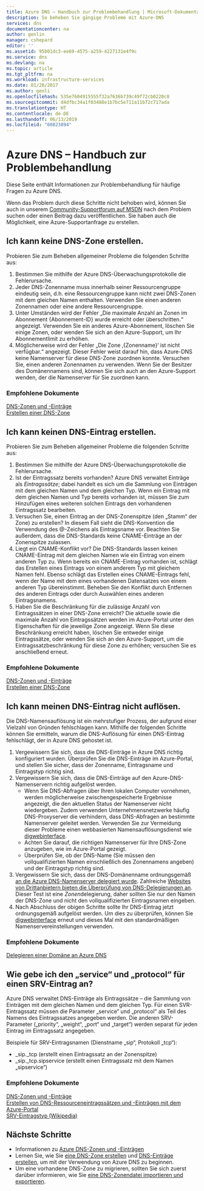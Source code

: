 ```yaml
---
title: Azure DNS – Handbuch zur Problembehandlung | Microsoft-Dokumentation
description: So beheben Sie gängige Probleme mit Azure-DNS
services: dns
documentationcenter: na
author: genlin
manager: cshepard
editor: ''
ms.assetid: 95b01dc3-ee69-4575-a259-4227131e4f9c
ms.service: dns
ms.devlang: na
ms.topic: article
ms.tgt_pltfrm: na
ms.workload: infrastructure-services
ms.date: 01/20/2017
ms.author: genli
ms.openlocfilehash: 535e7604915555f32a7636b739c49f72cb0220c8
ms.sourcegitcommit: d4dfbc34a1f03488e1b7bc5e711a11b72c717ada
ms.translationtype: HT
ms.contentlocale: de-DE
ms.lasthandoff: 06/13/2019
ms.locfileid: "60823894"
---
```

# <a name="azure-dns-troubleshooting-guide"></a>Azure DNS – Handbuch zur Problembehandlung

Diese Seite enthält Informationen zur Problembehandlung für häufige Fragen zu Azure DNS.

Wenn das Problem durch diese Schritte nicht behoben wird, können Sie auch in unserem [Community-Supportforum auf MSDN](https://social.msdn.microsoft.com/Forums/en-US/home?forum=WAVirtualMachinesVirtualNetwork) nach dem Problem suchen oder einen Beitrag dazu veröffentlichen. Sie haben auch die Möglichkeit, eine Azure-Supportanfrage zu erstellen.


## <a name="i-cant-create-a-dns-zone"></a>Ich kann keine DNS-Zone erstellen.

Probieren Sie zum Beheben allgemeiner Probleme die folgenden Schritte aus:

1.  Bestimmen Sie mithilfe der Azure DNS-Überwachungsprotokolle die Fehlerursache.
2.  Jeder DNS-Zonenname muss innerhalb seiner Ressourcengruppe eindeutig sein, d.h. eine Ressourcengruppe kann nicht zwei DNS-Zonen mit dem gleichen Namen enthalten. Verwenden Sie einen anderen Zonennamen oder eine andere Ressourcengruppe.
3.  Unter Umständen wird der Fehler „Die maximale Anzahl an Zonen im Abonnement {Abonnement-ID} wurde erreicht oder überschritten.“ angezeigt. Verwenden Sie ein anderes Azure-Abonnement, löschen Sie einige Zonen, oder wenden Sie sich an den Azure-Support, um Ihr Abonnementlimit zu erhöhen.
4.  Möglicherweise wird der Fehler „Die Zone ‚{Zonenname}‘ ist nicht verfügbar.“ angezeigt. Dieser Fehler weist darauf hin, dass Azure-DNS keine Namenserver für diese DNS-Zone zuordnen konnte. Versuchen Sie, einen anderen Zonennamen zu verwenden. Wenn Sie der Besitzer des Domänennamens sind, können Sie sich auch an den Azure-Support wenden, der die Namenserver für Sie zuordnen kann.


### <a name="recommended-documents"></a>**Empfohlene Dokumente**

[DNS-Zonen und -Einträge](dns-zones-records.md)
<br>
[Erstellen einer DNS-Zone](dns-getstarted-create-dnszone-portal.md)

## <a name="i-cant-create-a-dns-record"></a>Ich kann keinen DNS-Eintrag erstellen.

Probieren Sie zum Beheben allgemeiner Probleme die folgenden Schritte aus:

1.  Bestimmen Sie mithilfe der Azure DNS-Überwachungsprotokolle die Fehlerursache.
2.  Ist der Eintragssatz bereits vorhanden?  Azure DNS verwaltet Einträge als *Eintragssätze*; dabei handelt es sich um die Sammlung von Einträgen mit dem gleichen Namen und dem gleichen Typ. Wenn ein Eintrag mit dem gleichen Namen und Typ bereits vorhanden ist, müssen Sie zum Hinzufügen eines weiteren solchen Eintrags den vorhandenen Eintragssatz bearbeiten.
3.  Versuchen Sie, einen Eintrag an der DNS-Zonenspitze (den „Stamm“ der Zone) zu erstellen? In diesem Fall sieht die DNS-Konvention die Verwendung des @-Zeichens als Eintragsname vor. Beachten Sie außerdem, dass die DNS-Standards keine CNAME-Einträge an der Zonenspitze zulassen.
4.  Liegt ein CNAME-Konflikt vor?  Die DNS-Standards lassen keinen CNAME-Eintrag mit dem gleichen Namen wie ein Eintrag von einem anderen Typ zu. Wenn bereits ein CNAME-Eintrag vorhanden ist, schlägt das Erstellen eines Eintrags von einem anderem Typ mit gleichem Namen fehl.  Ebenso schlägt das Erstellen eines CNAME-Eintrags fehl, wenn der Name mit dem eines vorhandenen Datensatzes von einem anderen Typ übereinstimmt. Beheben Sie den Konflikt durch Entfernen des anderen Eintrags oder durch Auswählen eines anderen Eintragsnamens.
5.  Haben Sie die Beschränkung für die zulässige Anzahl von Eintragssätzen in einer DNS-Zone erreicht? Die aktuelle sowie die maximale Anzahl von Eintragssätzen werden im Azure-Portal unter den Eigenschaften für die jeweilige Zone angezeigt. Wenn Sie diese Beschränkung erreicht haben, löschen Sie entweder einige Eintragssätze, oder wenden Sie sich an den Azure-Support, um die Eintragssatzbeschränkung für diese Zone zu erhöhen; versuchen Sie es anschließend erneut. 


### <a name="recommended-documents"></a>**Empfohlene Dokumente**

[DNS-Zonen und -Einträge](dns-zones-records.md)
<br>
[Erstellen einer DNS-Zone](dns-getstarted-create-dnszone-portal.md)



## <a name="i-cant-resolve-my-dns-record"></a>Ich kann meinen DNS-Eintrag nicht auflösen.

Die DNS-Namensauflösung ist ein mehrstufiger Prozess, der aufgrund einer Vielzahl von Gründen fehlschlagen kann. Mithilfe der folgenden Schritte können Sie ermitteln, warum die DNS-Auflösung für einen DNS-Eintrag fehlschlägt, der in Azure DNS gehostet ist.

1.  Vergewissern Sie sich, dass die DNS-Einträge in Azure DNS richtig konfiguriert wurden. Überprüfen Sie die DNS-Einträge im Azure-Portal, und stellen Sie sicher, dass der Zonenname, Eintragsname und Eintragstyp richtig sind.
2.  Vergewissern Sie sich, dass die DNS-Einträge auf den Azure-DNS-Namenservern richtig aufgelöst werden.
    - Wenn Sie DNS-Abfragen über Ihren lokalen Computer vornehmen, werden möglicherweise zwischengespeicherte Ergebnisse angezeigt, die den aktuellen Status der Namenserver nicht wiedergeben.  Zudem verwenden Unternehmensnetzwerke häufig DNS-Proxyserver die verhindern, dass DNS-Abfragen an bestimmte Namenserver geleitet werden.  Verwenden Sie zur Vermeidung dieser Probleme einen webbasierten Namensauflösungsdienst wie [digwebinterface](https://digwebinterface.com).
    - Achten Sie darauf, die richtigen Namenserver für Ihre DNS-Zone anzugeben, wie im Azure-Portal gezeigt.
    - Überprüfen Sie, ob der DNS-Name (Sie müssen den vollqualifizierten Namen einschließlich des Zonennamens angeben) und der Eintragstyp richtig sind.
3.  Vergewissern Sie sich, dass der DNS-Domänenname ordnungsgemäß [an die Azure DNS-Namenserver delegiert wurde](dns-domain-delegation.md). Zahlreiche [Websites von Drittanbietern bieten die Überprüfung von DNS-Delegierungen an](https://www.bing.com/search?q=dns+check+tool). Dieser Test ist eine *Zonen*delegierung, daher sollten Sie nur den Namen der DNS-Zone und nicht den vollqualifizierten Eintragsnamen eingeben.
4.  Nach Abschluss der obigen Schritte sollte Ihr DNS-Eintrag jetzt ordnungsgemäß aufgelöst werden. Um dies zu überprüfen, können Sie [digwebinterface](https://digwebinterface.com) erneut und dieses Mal mit den standardmäßigen Namenservereinstellungen verwenden.


### <a name="recommended-documents"></a>**Empfohlene Dokumente**

[Delegieren einer Domäne an Azure DNS](dns-domain-delegation.md)



## <a name="how-do-i-specify-the-service-and-protocol-for-an-srv-record"></a>Wie gebe ich den „service“ und „protocol“ für einen SRV-Eintrag an?

Azure DNS verwaltet DNS-Einträge als Eintragssätze – die Sammlung von Einträgen mit dem gleichen Namen und dem gleichen Typ. Für einen SVR-Eintragssatz müssen die Parameter „service“ und „protocol“ als Teil des Namens des Eintragssatzes angegeben werden. Die anderen SRV-Parameter („priority“, „weight“, „port“ und „target“) werden separat für jeden Eintrag im Eintragssatz angegeben.

Beispiele für SRV-Eintragsnamen (Dienstname „sip“, Protokoll „tcp“):

- \_sip.\_tcp (erstellt einen Eintragssatz an der Zonenspitze)
- \_sip.\_tcp.sipservice (erstellt einen Eintragssatz mit dem Namen „sipservice“)

### <a name="recommended-documents"></a>**Empfohlene Dokumente**

[DNS-Zonen und -Einträge](dns-zones-records.md)
<br>
[Erstellen von DNS-Ressourceneintragssätzen und -Einträgen mit dem Azure-Portal](dns-getstarted-create-recordset-portal.md)
<br>
[SRV-Eintragstyp (Wikipedia)](https://en.wikipedia.org/wiki/SRV_record)


## <a name="next-steps"></a>Nächste Schritte

* Informationen zu [Azure DNS-Zonen und -Einträgen](dns-zones-records.md)
* Lernen Sie, wie Sie [eine DNS-Zone erstellen](dns-getstarted-create-dnszone-portal.md) und [DNS-Einträge erstellen](dns-getstarted-create-recordset-portal.md), um mit der Verwendung von Azure DNS zu beginnen.
* Um eine vorhandene DNS-Zone zu migrieren, sollten Sie sich zuerst darüber informieren, wie Sie [eine DNS-Zonendatei importieren und exportieren](dns-import-export.md).

